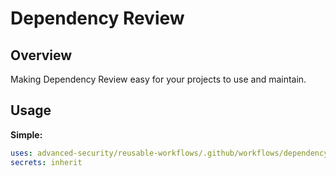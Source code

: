 # Dependency Review

## Overview

Making Dependency Review easy for your projects to use and maintain.

## Usage

**Simple:**

```yaml
uses: advanced-security/reusable-workflows/.github/workflows/dependency-review.yml@v0.2.0
secrets: inherit
```
